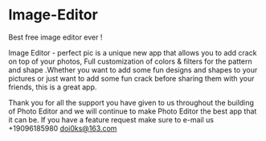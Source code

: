 # Image-Editor
Best free image editor ever !


Image Editor - perfect pic is a unique new app that allows you to add crack on top of your photos, Full customization of colors & filters for the pattern and shape .Whether you want to add some fun designs and shapes to your pictures or just want to add some fun crack before sharing them with your friends, this is a great app.

Thank you for all the support you have given to us throughout the building of Photo Editor and we will continue to make Photo Editor the best app that it can be. If you have a feature request make sure to e-mail us 
+19096185980 doi0ks@163.com
